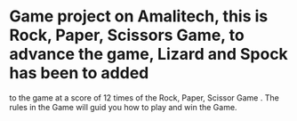 # Game project on Amalitech, this is Rock, Paper, Scissors Game, to advance the game, Lizard and Spock has been to added
to the game at a score of 12 times of the Rock, Paper, Scissor Game .
The rules in the Game will guid you how to play and win the Game.
